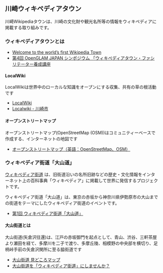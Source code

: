 川崎ウィキペディアタウン
------------------

川崎Wikipediaタウンは、川崎の文化財や観光名所等の情報をウィキペディアに掲載する取り組みです。

### ウィキペディアタウンとは

* [Welcome to the world’s first Wikipedia Town](https://blog.wikimedia.org/2012/05/16/monmouthpedia_day/)
* [第4回 OpenGLAM JAPAN シンポジウム 「ウィキペディアタウン・ファシリテーター養成講座](https://www.facebook.com/events/719997324783746/)

#### LocalWiki

LocalWikiは世界中のローカルな知識をオープンにする収集、共有の草の根活動です

* [LocalWiki](https://ja.localwiki.org/)  
* [Localwiki - 川崎市](https://ja.localwiki.org/kawasaki/)

#### オープンストリートマップ
オープンストリートマップ(OpenStreetMap (OSM))はコミュニティーベースで作成する、インターネットの地図です

* [オープンストリートマップ（英語：OpenStreetMap、OSM）](https://www.openstreetmap.org/)  

### ウィキペディア街道「大山道」

[ウィキペディア街道](
https://ja.wikipedia.org/wiki/%E3%83%97%E3%83%AD%E3%82%B8%E3%82%A7%E3%82%AF%E3%83%88:%E3%82%A2%E3%82%A6%E3%83%88%E3%83%AA%E3%83%BC%E3%83%81/%E3%82%A6%E3%82%A3%E3%82%AD%E3%83%9A%E3%83%87%E3%82%A3%E3%82%A2%E3%82%BF%E3%82%A6%E3%83%B3)
は、旧街道沿いの名所旧跡などの歴史・文化情報をインターネット上の百科事典「ウィキペディア」に掲載して世界に発信するプロジェクトです。

ウィキペディア街道「大山道」は、東京の赤坂から神奈川県伊勢原市の大山までの街道をテーマにしたウィキペディア街道のイベントです。

* [第1回 ウィキペディア街道「大山道」](wikipedia-town-oyama-01.md)

#### 大山街道とは

大山街道(矢倉沢往還)は、江戸の赤坂御門を起点として、青山、渋谷、三軒茶屋より瀬田を経て、多摩川を二子で渡り、多摩丘陵、相模野の中央部を横切り、足柄峠手前の矢倉沢関所に至る脇街道です

* [大山街道 見どころマップ](http://www.ktr.mlit.go.jp/kawakoku/ooyama_hi/)
* [大山街道を「ウィキペディア街道」にしませんか？](http://www.slideshare.net/tk01k/ss-46656676)
